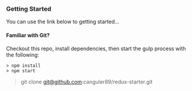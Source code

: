 ### Getting Started

You can use the link below to getting started...

#### Familiar with Git?

Checkout this repo, install dependencies, then start the gulp process with the following:

```
> npm install
> npm start
```

> git clone git@github.com:canguler89/redux-starter.git
